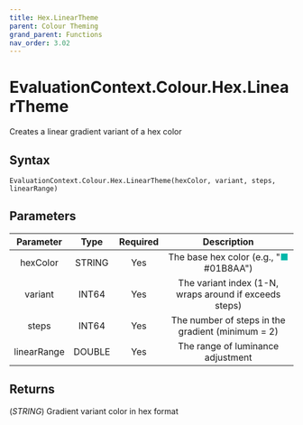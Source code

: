 ```yaml
---
title: Hex.LinearTheme
parent: Colour Theming
grand_parent: Functions
nav_order: 3.02
---
```


# EvaluationContext.Colour.Hex.LinearTheme

Creates a linear gradient variant of a hex color

## Syntax

```dax
EvaluationContext.Colour.Hex.LinearTheme(hexColor, variant, steps, linearRange)
```

## Parameters

| Parameter | Type | Required | Description |
|:---:|:---:|:---:|:---:|
| hexColor | STRING | Yes | The base hex color (e.g., "<span style="color: #01B8AA">■</span> #01B8AA") |
| variant | INT64 | Yes | The variant index (1-N, wraps around if exceeds steps) |
| steps | INT64 | Yes | The number of steps in the gradient (minimum = 2) |
| linearRange | DOUBLE | Yes | The range of luminance adjustment |

## Returns

(*STRING*) Gradient variant color in hex format
